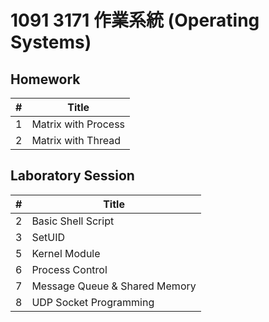 # 1091 3171 作業系統 (Operating Systems)

## Homework

| #    | Title               |
| ---- | ------------------- |
| 1    | Matrix with Process |
| 2    | Matrix with Thread  |

## Laboratory Session

| #    | Title                                     |
| ---- | ----------------------------------------- |
| 2    | Basic Shell Script                        |
| 3    | SetUID                                    |
| 5    | Kernel Module                             |
| 6    | Process Control                           |
| 7    | Message Queue & Shared Memory             |
| 8    | UDP Socket Programming                    |

